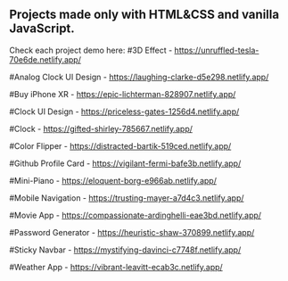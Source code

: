
## Projects made only with HTML&CSS and vanilla JavaScript.

Check each project demo here:
#3D Effect - https://unruffled-tesla-70e6de.netlify.app/

#Analog Clock UI Design - https://laughing-clarke-d5e298.netlify.app/

#Buy iPhone XR - https://epic-lichterman-828907.netlify.app/

#Clock UI Design - https://priceless-gates-1256d4.netlify.app/

#Clock - https://gifted-shirley-785667.netlify.app/

#Color Flipper - https://distracted-bartik-519ced.netlify.app/

#Github Profile Card - https://vigilant-fermi-bafe3b.netlify.app/

#Mini-Piano - https://eloquent-borg-e966ab.netlify.app/

#Mobile Navigation - https://trusting-mayer-a7d4c3.netlify.app/

#Movie App - https://compassionate-ardinghelli-eae3bd.netlify.app/

#Password Generator - https://heuristic-shaw-370899.netlify.app/

#Sticky Navbar - https://mystifying-davinci-c7748f.netlify.app/

#Weather App - https://vibrant-leavitt-ecab3c.netlify.app/

